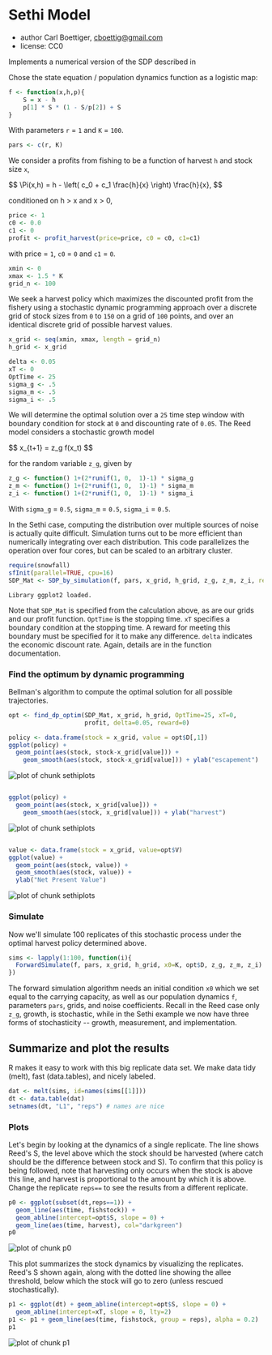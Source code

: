 




# Sethi Model
 * author Carl Boettiger, <cboettig@gmail.com>
 * license: CC0

 Implements a numerical version of the SDP described in 



Chose the state equation / population dynamics function as a logistic map: 



```r
f <- function(x,h,p){
	S = x - h
	p[1] * S * (1 - S/p[2]) + S
}
```




With parameters `r` = `1` and `K` = `100`.



```r
pars <- c(r, K)
```





We consider a profits from fishing to be a function of harvest `h` and stock size `x`,  

<div> $$ \Pi(x,h) = h - \left( c_0  + c_1 \frac{h}{x} \right) \frac{h}{x}, $$ </div> 

conditioned on h > x and x > 0,



```r
price <- 1
c0 <- 0.0
c1 <- 0
profit <- profit_harvest(price=price, c0 = c0, c1=c1) 
```




with price = `1`, `c0` = `0` and `c1` = `0`. 




```r
xmin <- 0
xmax <- 1.5 * K
grid_n <- 100
```




We seek a harvest policy which maximizes the discounted profit from the fishery using a stochastic dynamic programming approach over a discrete grid of stock sizes from `0` to `150` on a grid of `100` points, and over an identical discrete grid of possible harvest values.  




```r
x_grid <- seq(xmin, xmax, length = grid_n)  
h_grid <- x_grid  
```







```r
delta <- 0.05
xT <- 0
OptTime <- 25
sigma_g <- .5
sigma_m <- .5
sigma_i <- .5
```




We will determine the optimal solution over a `25` time step window with boundary condition for stock at `0` and discounting rate of `0.05`.  The Reed model considers a stochastic growth model 

<div> $$ x_{t+1} = z_g f(x_t) $$ </div> 

for the random variable `z_g`, given by 



```r
z_g <- function() 1+(2*runif(1, 0,  1)-1) * sigma_g
z_m <- function() 1+(2*runif(1, 0,  1)-1) * sigma_m
z_i <- function() 1+(2*runif(1, 0,  1)-1) * sigma_i
```




With `sigma_g` = `0.5`, `sigma_m` = `0.5`, `sigma_i` = `0.5`.


In the Sethi case, computing the distribution over multiple sources of noise is actually quite difficult.  Simulation turns out to be more efficient than numerically integrating over each distribution.  This code parallelizes the operation over four cores, but can be scaled to an arbitrary cluster. 



```r
require(snowfall) 
sfInit(parallel=TRUE, cpu=16)
SDP_Mat <- SDP_by_simulation(f, pars, x_grid, h_grid, z_g, z_m, z_i, reps=1e5)
```

```
Library ggplot2 loaded.
```



Note that `SDP_Mat` is specified from the calculation above, as are our grids and our profit function. `OptTime` is the stopping time.  `xT` specifies a boundary condition at the stopping time. A reward for meeting this boundary must be specified for it to make any difference.  `delta` indicates the economic discount rate. Again, details are in the function documentation.   



### Find the optimum by dynamic programming

Bellman's algorithm to compute the optimal solution for all possible trajectories. 



```r
opt <- find_dp_optim(SDP_Mat, x_grid, h_grid, OptTime=25, xT=0, 
                     profit, delta=0.05, reward=0)
```










```r
policy <- data.frame(stock = x_grid, value = opt$D[,1])
ggplot(policy) + 
  geom_point(aes(stock, stock-x_grid[value])) + 
	geom_smooth(aes(stock, stock-x_grid[value])) + ylab("escapement") 
```

![plot of chunk sethiplots](http://farm9.staticflickr.com/8153/7411017340_170939495e_o.png) 

```r

ggplot(policy) + 
  geom_point(aes(stock, x_grid[value])) + 
	geom_smooth(aes(stock, x_grid[value])) + ylab("harvest") 
```

![plot of chunk sethiplots](http://farm8.staticflickr.com/7110/7411017622_8f216dc141_o.png) 

```r

value <- data.frame(stock = x_grid, value=opt$V)
ggplot(value) + 
  geom_point(aes(stock, value)) +
  geom_smooth(aes(stock, value)) +
  ylab("Net Present Value")
```

![plot of chunk sethiplots](http://farm8.staticflickr.com/7126/7411017892_9bf8f64ff5_o.png) 





### Simulate 

Now we'll simulate 100 replicates of this stochastic process under the optimal harvest policy determined above.



```r
sims <- lapply(1:100, function(i){
  ForwardSimulate(f, pars, x_grid, h_grid, x0=K, opt$D, z_g, z_m, z_i)
})
```




The forward simulation algorithm needs an initial condition `x0` which we set equal to the carrying capacity, as well as our population dynamics `f`, parameters `pars`, grids, and noise coefficients.  Recall in the Reed case only `z_g`, growth, is stochastic, while in the Sethi example we now have three forms of stochasticity -- growth, measurement, and implementation.   


## Summarize and plot the results                                                   

R makes it easy to work with this big replicate data set.  We make data tidy (melt), fast (data.tables), and nicely labeled.



```r
dat <- melt(sims, id=names(sims[[1]]))  
dt <- data.table(dat)
setnames(dt, "L1", "reps") # names are nice
```





### Plots 

Let's begin by looking at the dynamics of a single replicate. The line shows Reed's S, the level above which the stock should be harvested (where catch should be the difference between stock and S).  To confirm that this policy is being followed, note that harvesting only occurs when the stock is above this line, and harvest is proportional to the amount by which it is above.  Change the replicate `reps==` to see the results from a different replicate.  



```r
p0 <- ggplot(subset(dt,reps==1)) +
  geom_line(aes(time, fishstock)) +
  geom_abline(intercept=opt$S, slope = 0) +
  geom_line(aes(time, harvest), col="darkgreen") 
p0
```

![plot of chunk p0](http://farm6.staticflickr.com/5112/7411018290_f0350e0f4d_o.png) 



This plot summarizes the stock dynamics by visualizing the replicates. Reed's S shown again, along with the dotted line showing the allee threshold, below which the stock will go to zero (unless rescued stochastically). 



```r
p1 <- ggplot(dt) + geom_abline(intercept=opt$S, slope = 0) + 
  geom_abline(intercept=xT, slope = 0, lty=2) 
p1 <- p1 + geom_line(aes(time, fishstock, group = reps), alpha = 0.2)
p1
```

![plot of chunk p1](http://farm6.staticflickr.com/5116/7411018680_e9fe9cc3d1_o.png) 





